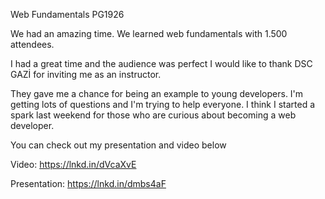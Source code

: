 Web Fundamentals PG1926

We had an amazing time. We learned web fundamentals with 1.500 attendees.

I had a great time and the audience was perfect I would like to thank DSC GAZİ for inviting me as an instructor.

They gave me a chance for being an example to young developers. I'm getting lots of questions and I'm trying to help everyone. I think I started a spark last weekend for those who are curious about becoming a web developer.

You can check out my presentation and video below

Video:
https://lnkd.in/dVcaXvE

Presentation:
https://lnkd.in/dmbs4aF
